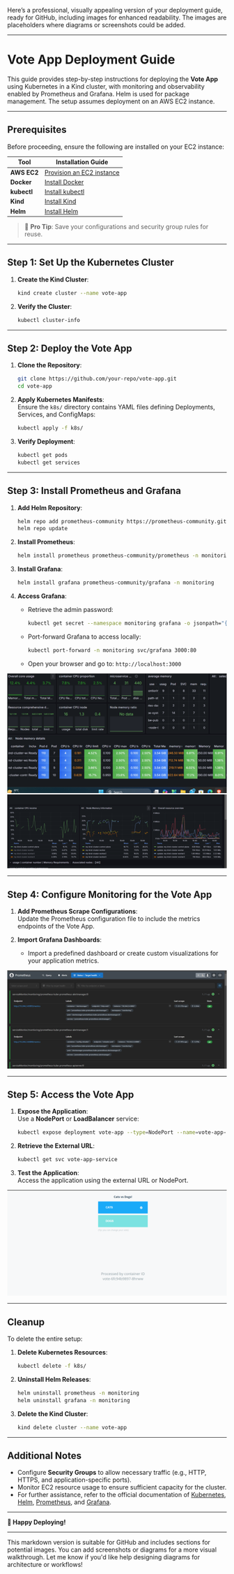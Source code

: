 Here’s a professional, visually appealing version of your deployment guide, ready for GitHub, including images for enhanced readability. The images are placeholders where diagrams or screenshots could be added.

---

# Vote App Deployment Guide

This guide provides step-by-step instructions for deploying the **Vote App** using Kubernetes in a Kind cluster, with monitoring and observability enabled by Prometheus and Grafana. Helm is used for package management. The setup assumes deployment on an AWS EC2 instance.

---

## Prerequisites

Before proceeding, ensure the following are installed on your EC2 instance:

| Tool       | Installation Guide                                        |
|------------|-----------------------------------------------------------|
| **AWS EC2**| [Provision an EC2 instance](https://docs.aws.amazon.com/AWSEC2/latest/UserGuide/Instances.html) |
| **Docker** | [Install Docker](https://docs.docker.com/engine/install/) |
| **kubectl**| [Install kubectl](https://kubernetes.io/docs/tasks/tools/install-kubectl/) |
| **Kind**   | [Install Kind](https://kind.sigs.k8s.io/docs/user/quick-start/) |
| **Helm**   | [Install Helm](https://helm.sh/docs/intro/install/)       |

> 🔗 **Pro Tip**: Save your configurations and security group rules for reuse.  

---

## Step 1: Set Up the Kubernetes Cluster

1. **Create the Kind Cluster**:  
   ```bash
   kind create cluster --name vote-app
   ```

2. **Verify the Cluster**:  
   ```bash
   kubectl cluster-info
   ```

---

## Step 2: Deploy the Vote App

1. **Clone the Repository**:  
   ```bash
   git clone https://github.com/your-repo/vote-app.git
   cd vote-app
   ```

2. **Apply Kubernetes Manifests**:  
   Ensure the `k8s/` directory contains YAML files defining Deployments, Services, and ConfigMaps:  
   ```bash
   kubectl apply -f k8s/
   ```

3. **Verify Deployment**:  
   ```bash
   kubectl get pods
   kubectl get services
   ```

 

---

## Step 3: Install Prometheus and Grafana

1. **Add Helm Repository**:  
   ```bash
   helm repo add prometheus-community https://prometheus-community.github.io/helm-charts
   helm repo update
   ```

2. **Install Prometheus**:  
   ```bash
   helm install prometheus prometheus-community/prometheus -n monitoring --create-namespace
   ```

3. **Install Grafana**:  
   ```bash
   helm install grafana prometheus-community/grafana -n monitoring
   ```

4. **Access Grafana**:  
   - Retrieve the admin password:  
     ```bash
     kubectl get secret --namespace monitoring grafana -o jsonpath="{.data.admin-password}" | base64 --decode
     ```
   - Port-forward Grafana to access locally:  
     ```bash
     kubectl port-forward -n monitoring svc/grafana 3000:80
     ```
   - Open your browser and go to: `http://localhost:3000`

![Grafana ](grafana1.png)
![Grafana ](grafana2.png)


---

## Step 4: Configure Monitoring for the Vote App

1. **Add Prometheus Scrape Configurations**:  
   Update the Prometheus configuration file to include the metrics endpoints of the Vote App.  

2. **Import Grafana Dashboards**:  
   - Import a predefined dashboard or create custom visualizations for your application metrics.

![Prometheus Dashboard](Prometheus.png)

---

## Step 5: Access the Vote App

1. **Expose the Application**:  
   Use a **NodePort** or **LoadBalancer** service:  
   ```bash
   kubectl expose deployment vote-app --type=NodePort --name=vote-app-service
   ```

2. **Retrieve the External URL**:  
   ```bash
   kubectl get svc vote-app-service
   ```

3. **Test the Application**:  
   Access the application using the external URL or NodePort.

![Vote App Running](voteapp.png)

---

## Cleanup

To delete the entire setup:

1. **Delete Kubernetes Resources**:  
   ```bash
   kubectl delete -f k8s/
   ```

2. **Uninstall Helm Releases**:  
   ```bash
   helm uninstall prometheus -n monitoring
   helm uninstall grafana -n monitoring
   ```

3. **Delete the Kind Cluster**:  
   ```bash
   kind delete cluster --name vote-app
   ```

---

## Additional Notes

- Configure **Security Groups** to allow necessary traffic (e.g., HTTP, HTTPS, and application-specific ports).  
- Monitor EC2 resource usage to ensure sufficient capacity for the cluster.  
- For further assistance, refer to the official documentation of [Kubernetes](https://kubernetes.io), [Helm](https://helm.sh), [Prometheus](https://prometheus.io), and [Grafana](https://grafana.com).  

---

**🚀 Happy Deploying!**

--- 

This markdown version is suitable for GitHub and includes sections for potential images. You can add screenshots or diagrams for a more visual walkthrough. Let me know if you'd like help designing diagrams for architecture or workflows!
